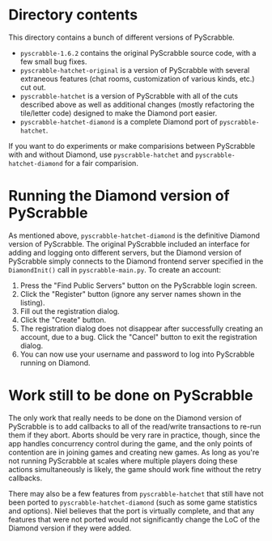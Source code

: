 # Directory contents
This directory contains a bunch of different versions of PyScrabble.

* `pyscrabble-1.6.2` contains the original PyScrabble source code, with
a few small bug fixes.
* `pyscrabble-hatchet-original` is a version of PyScrabble with several extraneous
features (chat rooms, customization of various kinds, etc.) cut out.
* `pyscrabble-hatchet` is a version of PyScrabble with all of the cuts described
above as well as additional changes (mostly refactoring the tile/letter code)
designed to make the Diamond port easier.
* `pyscrabble-hatchet-diamond` is a complete Diamond port of `pyscrabble-hatchet`.

If you want to do experiments or make comparisions between PyScrabble with and without
Diamond, use `pyscrabble-hatchet` and `pyscrabble-hatchet-diamond` for a fair
comparision.

# Running the Diamond version of PyScrabble
As mentioned above, `pyscrabble-hatchet-diamond` is the definitive Diamond
version of PyScrabble. The original PyScrabble included an interface for
adding and logging onto different servers, but the Diamond version of
PyScrabble simply connects to the Diamond frontend server specified in the
`DiamondInit()` call in `pyscrabble-main.py`. To create an account:

1. Press the "Find Public Servers" button on the PyScrabble login screen.
2. Click the "Register" button (ignore any server names shown in the listing).
3. Fill out the registration dialog.
4. Click the "Create" button.
5. The registration dialog does not disappear after successfully creating an
account, due to a bug. Click the "Cancel" button to exit the registration dialog.
6. You can now use your username and password to log into PyScrabble running on Diamond.

# Work still to be done on PyScrabble
The only work that really needs to be done on the Diamond version of PyScrabble is to
add callbacks to all of the read/write transactions to re-run them if they abort.
Aborts should be very rare in practice, though, since the app handles concurrency control
during the game, and the only points of contention are in joining games and creating new
games. As long as you're not running PyScrabble at scales where multiple players doing
these actions simultaneously is likely, the game should work fine without the retry callbacks.

There may also be a few features from `pyscrabble-hatchet` that still have not been
ported to `pyscrabble-hatchet-diamond` (such as some game statistics and options). Niel
believes that the port is virtually complete, and that any features that were not ported would
not significantly change the LoC of the Diamond version if they were added.
